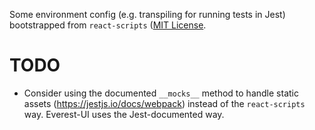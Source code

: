 Some environment config (e.g. transpiling for running tests in Jest) bootstrapped from
`react-scripts` ([MIT
License](https://github.com/facebook/create-react-app/blob/main/packages/react-scripts/LICENSE).

# TODO

* Consider using the documented `__mocks__` method to handle static assets
  (https://jestjs.io/docs/webpack) instead of the `react-scripts` way. Everest-UI uses
  the Jest-documented way.
